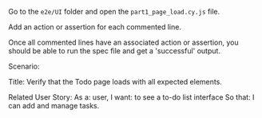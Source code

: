 Go to the ```e2e/UI``` folder and open the ```part1_page_load.cy.js``` file.

Add an action or assertion for each commented line. 

Once all commented lines have an associated action or assertion, you should be able to run the spec file and get a 'successful' output.

Scenario:

Title: Verify that the Todo page loads with all expected elements.

Related User Story: 
    As a:    user, 
    I want:  to see a to-do list interface 
    So that: I can add and manage tasks.
